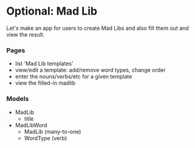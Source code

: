 
# Optional: Mad Lib

Let's make an app for users to create Mad Libs and also fill them out and view the result.

### Pages
- list 'Mad Lib templates'
- view/edit a template: add/remove word types, change order
- enter the nouns/verbs/etc for a given template
- view the filled-in madlib

### Models
- MadLib
    - title
- MadLibWord
    - MadLib (many-to-one)
    - WordType (verb)
